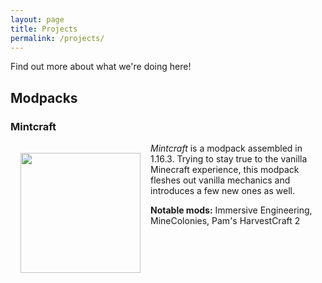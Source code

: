 ```yaml
---
layout: page
title: Projects
permalink: /projects/
---
```


Find out more about what we're doing here!

## Modpacks

### Mintcraft

<a href="https://www.curseforge.com/minecraft/modpacks/mintcraft"><img align="left" src="https://mintcraft.net/images/projects/mintcraft.png" width="192" height="192" style="margin:16px 16px"></a>

*Mintcraft* is a modpack assembled in 1.16.3. Trying to stay true to the vanilla Minecraft experience, this modpack fleshes out vanilla mechanics and introduces a few new ones as well.

**Notable mods:** Immersive Engineering, MineColonies, Pam's HarvestCraft 2
